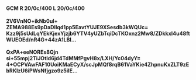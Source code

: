 #### GCM R 20/0c/400 L 20/0c/400
**2V6VnNO+ikNb0ul+**<br/>**ZEMA988Es9pDaDIlqd1pp5EavtYUJE9XSesdb3kWQUc=**<br/>**Kzz9j5sUdLqYEkKjexYjzjb6YTV4yUZbTqiDcTKOxnz2Mw8/ZDkkxI4u48ftWUEOEd/nR4G+44zA1LBl...**<br/><br/>
**QxPA+eeNOREs8Qjn**<br/>**si+55mpj2TiJOtld6jd4TdMMfPgvH8x/LXH/Yc04dyY=**<br/>**4+OCPVAwFAF10UoiKMaECyX/scJpMQf8rqB61VaYKie4ZhpnuKxZLT9zEbRKIzU6iPWsNfjgzo9z5iIE...**